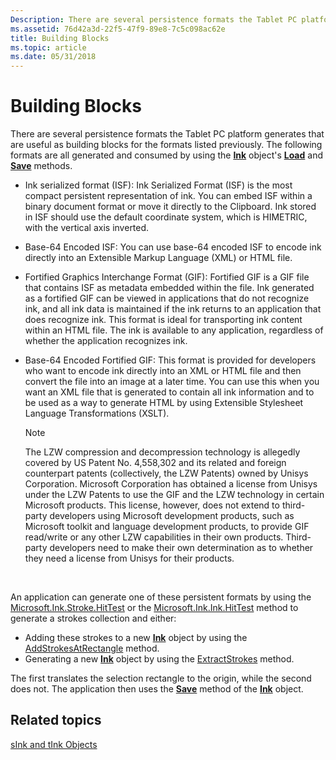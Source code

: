 ```yaml
---
Description: There are several persistence formats the Tablet PC platform generates that are useful as building blocks for the formats listed previously. The following formats are all generated and consumed by using the Ink object's Load and Save methods.
ms.assetid: 76d42a3d-22f5-47f9-89e8-7c5c098ac62e
title: Building Blocks
ms.topic: article
ms.date: 05/31/2018
---
```


# Building Blocks

There are several persistence formats the Tablet PC platform generates that are useful as building blocks for the formats listed previously. The following formats are all generated and consumed by using the [**Ink**](/previous-versions/ms583670(v=vs.100)) object's [**Load**](/previous-versions/ms569609(v=vs.100)) and [**Save**](/previous-versions/dotnet/netframework-3.5/ms571335(v=vs.90)) methods.

-   Ink serialized format (ISF): Ink Serialized Format (ISF) is the most compact persistent representation of ink. You can embed ISF within a binary document format or move it directly to the Clipboard. Ink stored in ISF should use the default coordinate system, which is HIMETRIC, with the vertical axis inverted.
-   Base-64 Encoded ISF: You can use base-64 encoded ISF to encode ink directly into an Extensible Markup Language (XML) or HTML file.
-   Fortified Graphics Interchange Format (GIF): Fortified GIF is a GIF file that contains ISF as metadata embedded within the file. Ink generated as a fortified GIF can be viewed in applications that do not recognize ink, and all ink data is maintained if the ink returns to an application that does recognize ink. This format is ideal for transporting ink content within an HTML file. The ink is available to any application, regardless of whether the application recognizes ink.
-   Base-64 Encoded Fortified GIF: This format is provided for developers who want to encode ink directly into an XML or HTML file and then convert the file into an image at a later time. You can use this when you want an XML file that is generated to contain all ink information and to be used as a way to generate HTML by using Extensible Stylesheet Language Transformations (XSLT).
    > [!Note]  
    > The LZW compression and decompression technology is allegedly covered by US Patent No. 4,558,302 and its related and foreign counterpart patents (collectively, the LZW Patents) owned by Unisys Corporation. Microsoft Corporation has obtained a license from Unisys under the LZW Patents to use the GIF and the LZW technology in certain Microsoft products. This license, however, does not extend to third-party developers using Microsoft development products, such as Microsoft toolkit and language development products, to provide GIF read/write or any other LZW capabilities in their own products. Third-party developers need to make their own determination as to whether they need a license from Unisys for their products.

     

An application can generate one of these persistent formats by using the [Microsoft.Ink.Stroke.HitTest](/previous-versions/ms828460(v=msdn.10)) or the [Microsoft.Ink.Ink.HitTest](/previous-versions/dotnet/netframework-3.5/ms571330(v=vs.90)) method to generate a strokes collection and either:

-   Adding these strokes to a new [**Ink**](/previous-versions/ms583670(v=vs.100)) object by using the [AddStrokesAtRectangle](/previous-versions/ms569548(v=vs.100)) method.
-   Generating a new [**Ink**](/previous-versions/ms583670(v=vs.100)) object by using the [ExtractStrokes](/previous-versions/dotnet/netframework-3.5/ms571326(v=vs.90)) method.

The first translates the selection rectangle to the origin, while the second does not. The application then uses the [**Save**](/previous-versions/dotnet/netframework-3.5/ms571335(v=vs.90)) method of the [**Ink**](/previous-versions/ms583670(v=vs.100)) object.

## Related topics

<dl> <dt>

[sInk and tInk Objects](sink-and-tink-objects.md)
</dt> </dl>

 

 